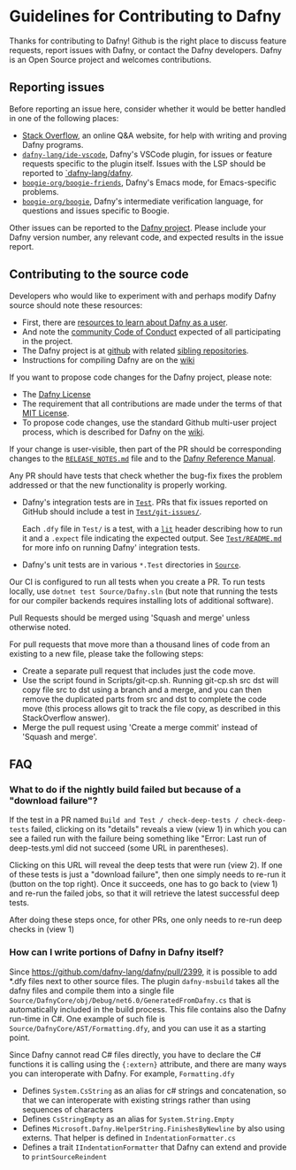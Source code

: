 # Guidelines for Contributing to Dafny

Thanks for contributing to Dafny!  Github is the right place to discuss feature requests, report issues with Dafny, or contact the Dafny developers.
Dafny is an Open Source project and welcomes contributions.

## Reporting issues

Before reporting an issue here, consider whether it would be better handled in one of the following places:

- [Stack Overflow](https://stackoverflow.com/questions/tagged/dafny), an online Q&A website, for help with writing and proving Dafny programs.
- [`dafny-lang/ide-vscode`](https://github.com/dafny-lang/ide-vscode), Dafny's VSCode plugin, for issues or feature requests specific to the plugin itself. Issues with the LSP should be reported to [`dafny-lang/dafny](https://github.com/dafny-lang/dafny/issues).
- [`boogie-org/boogie-friends`](https://github.com/boogie-org/boogie-friends/), Dafny's Emacs mode, for Emacs-specific problems.
- [`boogie-org/boogie`](https://github.com/boogie-org/boogie), Dafny's intermediate verification language, for questions and issues specific to Boogie.

Other issues can be reported to the [Dafny project](https://github.com/dafny-lang/dafny/issues).
Please include your Dafny version number, any relevant code, and expected results in the issue report.

## Contributing to the source code

Developers who would like to experiment with and perhaps modify Dafny source should note these resources:
- First, there are [resources to learn about Dafny as a user](https://dafny.org).
- And note the [community Code of Conduct](./CODE_OF_CONDUCT) expected of all participating in the project.
- The Dafny project is at [github](https://github.com/dafny-lang/dafny) with related [sibling repositories](https://github.com/dafny-lang).
- Instructions for compiling Dafny are on the [wiki](https://github.com/dafny-lang/dafny/wiki/INSTALL#building-and-developing-from-source-code)


If you want to propose code changes for the Dafny project, please note:
- The [Dafny License](./LICENSE.txt)
- The requirement that all contributions are made under the terms of that [MIT License](https://github.com/dafny-lang/dafny/blob/master/LICENSE.txt).
- To propose code changes, use the standard Github multi-user project process, which is described for Dafny on the [wiki](https://github.com/dafny-lang/dafny/wiki/Setting-up-a-development-copy-of-Dafny).

If your change is user-visible, then part of the PR should be corresponding changes to the
[`RELEASE_NOTES.md`](../RELEASE_NOTES.md) file and to the 
[Dafny Reference Manual](./docs/DafnyRef).

Any PR should have tests that check whether the bug-fix fixes the problem addressed or that the new functionality 
is properly working.

  - Dafny's integration tests are in [`Test`](../Test).  PRs that fix issues reported on GitHub should include a test in [`Test/git-issues/`](../Test/git-issues/).

    Each `.dfy` file in `Test/` is a test, with a  [`lit`](https://llvm.org/docs/CommandGuide/lit.html) header describing how to run it and a `.expect` file indicating the expected output.  See [`Test/README.md`](../Test/README.md) for more info on running Dafny' integration tests.

  - Dafny's unit tests are in various `*.Test` directories in [`Source`](../Source).

  Our CI is configured to run all tests when you create a PR.  To run tests locally, use `dotnet test Source/Dafny.sln` (but note that running the tests for our compiler backends requires installing lots of additional software).

Pull Requests should be merged using 'Squash and merge' unless otherwise noted.

For pull requests that move more than a thousand lines of code from an existing to a new file, please take the following steps:
- Create a separate pull request that includes just the code move.
- Use the script found in Scripts/git-cp.sh. Running git-cp.sh src dst will copy file src to dst using a branch and a merge, and you can then remove the duplicated parts from src and dst to complete the code move (this process allows git to track the file copy, as described in this StackOverflow answer).
- Merge the pull request using 'Create a merge commit' instead of 'Squash and merge'.

## FAQ

### What to do if the nightly build failed but because of a "download failure"?

If the test in a PR named `Build and Test / check-deep-tests / check-deep-tests` failed, clicking on its "details" reveals a view (view 1) in which you can see a failed run with the failure being something like "Error: Last run of deep-tests.yml did not succeed (some URL in parentheses).

Clicking on this URL will reveal the deep tests that were run (view 2). If one of these tests is just a "download failure", then one simply needs to re-run it (button on the top right).
Once it succeeds, one has to go back to (view 1) and re-run the failed jobs, so that it will retrieve the latest successful deep tests.

After doing these steps once, for other PRs, one only needs to re-run deep checks in (view 1)

### How can I write portions of Dafny in Dafny itself?

Since https://github.com/dafny-lang/dafny/pull/2399, it is possible to add \*.dfy files next to other source files.
The plugin `dafny-msbuild` takes all the dafny files and compile them into a single file `Source/DafnyCore/obj/Debug/net6.0/GeneratedFromDafny.cs`
that is automatically included in the build process. This file contains also the Dafny run-time in C#.
One example of such file is `Source/DafnyCore/AST/Formatting.dfy`, and you can use it as a starting point.

Since Dafny cannot read C# files directly, you have to declare the C# functions it is calling using the `{:extern}` attribute, and there are many ways you can
interoperate with Dafny.
For example, `Formatting.dfy`

- Defines `System.CsString` as an alias for c# strings and concatenation, so that we can interoperate with existing strings rather than using sequences of characters
- Defines `CsStringEmpty` as an alias for `System.String.Empty`
- Defines `Microsoft.Dafny.HelperString.FinishesByNewline` by also using externs. That helper is defined in `IndentationFormatter.cs`
- Defines a trait `IIndentationFormatter` that Dafny can extend and provide to `printSourceReindent`